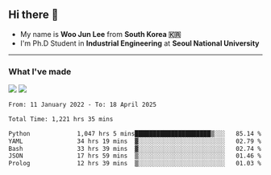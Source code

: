 ## Hi there 👋

- My name is **Woo Jun Lee** from **South Korea 🇰🇷**
- I'm Ph.D Student in **Industrial Engineering** at **Seoul National University**

---

### What I've made

<a href="https://share.streamlit.io/tomtom1103/kuiai_hackathon_2022/main/JL_app.py"><img src="https://img.shields.io/badge/Journey Lee-161B22?style=for-the-badge&logo=streamlit&logoColor=FF4B4B"/></a> <a href="https://jeon-100.github.io/Dangzang/"><img src="https://img.shields.io/badge/당신을 위한 장학금, 당장!-161B22?style=for-the-badge&logo=react&logoColor=#61DAFB"/></a>

<!--START_SECTION:waka-->

```txt
From: 11 January 2022 - To: 18 April 2025

Total Time: 1,221 hrs 35 mins

Python             1,047 hrs 5 mins█████████████████████▒░░░   85.14 %
YAML               34 hrs 19 mins  ▓░░░░░░░░░░░░░░░░░░░░░░░░   02.79 %
Bash               33 hrs 39 mins  ▓░░░░░░░░░░░░░░░░░░░░░░░░   02.74 %
JSON               17 hrs 59 mins  ▒░░░░░░░░░░░░░░░░░░░░░░░░   01.46 %
Prolog             12 hrs 39 mins  ▒░░░░░░░░░░░░░░░░░░░░░░░░   01.03 %
```

<!--END_SECTION:waka-->
